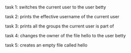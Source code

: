 task 1: switches the current user to the user betty

task 2: prints the effective username of the current user

task 3: prints all the groups the current user is part of

task 4: changes the owner of the file hello to the user betty

task 5: creates an empty file called hello
